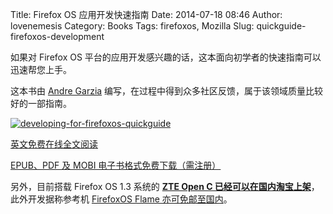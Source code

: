 Title: Firefox OS 应用开发快速指南
Date: 2014-07-18 08:46
Author: lovenemesis
Category: Books
Tags: firefoxos, Mozilla
Slug: quickguide-firefoxos-development

如果对 Firefox OS
平台的应用开发感兴趣的话，这本面向初学者的快速指南可以迅速帮您上手。

这本书由 [Andre Garzia](https://leanpub.com/u/andregarzia)
编写，在过程中得到众多社区反馈，属于该领域质量比较好的一部指南。

[![developing-for-firefoxos-quickguide](http://lt-file.b0.upaiyun.com/files/2014/07/developing-for-firefoxos-quickguide.jpg)](http://lt-file.b0.upaiyun.com/files/2014/07/developing-for-firefoxos-quickguide.jpg)

[英文免费在线全文阅读](https://leanpub.com/quickguidefirefoxosdevelopment/read)

[EPUB、PDF 及 MOBI
电子书格式免费下载（需注册）](https://leanpub.com/quickguidefirefoxosdevelopment/packages/book/purchases/new)

另外，目前搭载 Firefox OS 1.3 系统的 **[ZTE Open C
已经可以在国内淘宝上架](http://open-c.taobao.com/)**，此外开发据称参考机
[FirefoxOS Flame
亦可免邮至国内](http://www.everbuying.com/product549652.html)。
